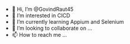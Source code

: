 - 👋 Hi, I’m @GovindRaut45
- 👀 I’m interested in CICD
- 🌱 I’m currently learning Appium and Selenium
- 💞️ I’m looking to collaborate on ...
- 📫 How to reach me ...

<!---
GovindRaut45/GovindRaut45 is a ✨ special ✨ repository because its `README.md` (this file) appears on your GitHub profile.
You can click the Preview link to take a look at your changes.
--->
